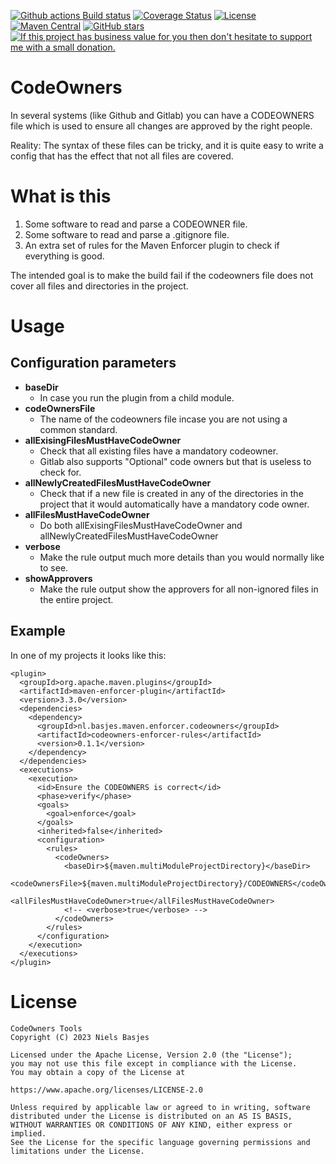 [![Github actions Build status](https://img.shields.io/github/actions/workflow/status/nielsbasjes/codeowners/build.yml?branch=main)](https://github.com/nielsbasjes/codeowners/actions)
[![Coverage Status](https://img.shields.io/codecov/c/github/nielsbasjes/codeowners)](https://app.codecov.io/gh/nielsbasjes/codeowners)
[![License](https://img.shields.io/:license-apache-blue.svg)](https://www.apache.org/licenses/LICENSE-2.0.html)
[![Maven Central](https://img.shields.io/maven-central/v/nl.basjes.stringtemplate/codeowners.svg)](https://central.sonatype.com/namespace/nl.basjes.stringtemplate)
[![GitHub stars](https://img.shields.io/github/stars/nielsbasjes/codeowners?label=GitHub%20stars)](https://github.com/nielsbasjes/codeowners/stargazers)
[![If this project has business value for you then don't hesitate to support me with a small donation.](https://img.shields.io/badge/Donations-via%20Paypal-blue.svg)](https://www.paypal.me/nielsbasjes)

# CodeOwners
In several systems (like Github and Gitlab) you can have a CODEOWNERS file which is used to ensure all changes are approved by the right people.

Reality: The syntax of these files can be tricky, and it is quite easy to write a config that has the effect that not all files are covered.

# What is this
1) Some software to read and parse a CODEOWNER file.
2) Some software to read and parse a .gitignore file.
3) An extra set of rules for the Maven Enforcer plugin to check if everything is good.

The intended goal is to make the build fail if the codeowners file does not cover all files and directories in the project.

# Usage
## Configuration parameters

- **baseDir**
  - In case you run the plugin from a child module.
- **codeOwnersFile**
  - The name of the codeowners file incase you are not using a common standard.
- **allExisingFilesMustHaveCodeOwner**
  - Check that all existing files have a mandatory codeowner.
  - Gitlab also supports "Optional" code owners but that is useless to check for.
- **allNewlyCreatedFilesMustHaveCodeOwner**
  - Check that if a new file is created in any of the directories in the project that it would automatically have a mandatory code owner.
- **allFilesMustHaveCodeOwner**
  - Do both allExisingFilesMustHaveCodeOwner and allNewlyCreatedFilesMustHaveCodeOwner
- **verbose**
    - Make the rule output much more details than you would normally like to see.
- **showApprovers**
    - Make the rule output show the approvers for all non-ignored files in the entire project.

## Example
In one of my projects it looks like this:

    <plugin>
      <groupId>org.apache.maven.plugins</groupId>
      <artifactId>maven-enforcer-plugin</artifactId>
      <version>3.3.0</version>
      <dependencies>
        <dependency>
          <groupId>nl.basjes.maven.enforcer.codeowners</groupId>
          <artifactId>codeowners-enforcer-rules</artifactId>
          <version>0.1.1</version>
        </dependency>
      </dependencies>
      <executions>
        <execution>
          <id>Ensure the CODEOWNERS is correct</id>
          <phase>verify</phase>
          <goals>
            <goal>enforce</goal>
          </goals>
          <inherited>false</inherited>
          <configuration>
            <rules>
              <codeOwners>
                <baseDir>${maven.multiModuleProjectDirectory}</baseDir>
                <codeOwnersFile>${maven.multiModuleProjectDirectory}/CODEOWNERS</codeOwnersFile>
                <allFilesMustHaveCodeOwner>true</allFilesMustHaveCodeOwner>
                <!-- <verbose>true</verbose> -->
              </codeOwners>
            </rules>
          </configuration>
        </execution>
      </executions>
    </plugin>


# License

    CodeOwners Tools
    Copyright (C) 2023 Niels Basjes

    Licensed under the Apache License, Version 2.0 (the "License");
    you may not use this file except in compliance with the License.
    You may obtain a copy of the License at

    https://www.apache.org/licenses/LICENSE-2.0

    Unless required by applicable law or agreed to in writing, software
    distributed under the License is distributed on an AS IS BASIS,
    WITHOUT WARRANTIES OR CONDITIONS OF ANY KIND, either express or implied.
    See the License for the specific language governing permissions and
    limitations under the License.
